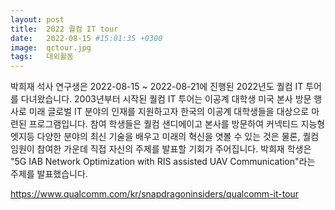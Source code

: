 ```yaml
---
layout: post
title:  2022 퀄컴 IT tour
date:   2022-08-15 #15:01:35 +0300
image:  qctour.jpg
tags:   대외활동
---
```


박희재 석사 연구생은 2022-08-15 ~ 2022-08-21에 진행된 2022년도 퀄컴 IT 투어를 다녀왔습니다.
2003년부터 시작된 퀄컴 IT 투어는 이공계 대학생 미국 본사 방문 행사로 미래 글로벌 IT 분야의 인재를 지원하고자 한국의 이공계 대학생들을 대상으로 마련된 프로그램입니다. 
참여 학생들은 퀄컴 샌디에이고 본사를 방문하여 커넥티드 지능형 엣지등 다양한 분야의 최신 기술을 배우고 미래의 혁신을 엿볼 수 있는 것은 물론, 퀄컴  임원이 참여한 가운데 직접 자신의 주제를 발표할 기회가 주어집니다.
박희재 학생은 "5G IAB Network Optimization with RIS assisted UAV Communication"라는 주제를 발표했습니다.

<https://www.qualcomm.com/kr/snapdragoninsiders/qualcomm-it-tour>
